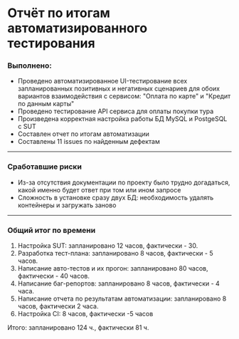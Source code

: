 # Отчёт по итогам автоматизированного тестирования
### Выполнено:
* Проведено автоматизированное UI-тестирование всех запланированных позитивных и негативных сценариев для обоих вариантов взаимодействия с сервисом: "Оплата по карте" и "Кредит по данным карты"
* Проведено тестирование API сервиса для оплаты покупки тура
* Произведена корректная настройка работы БД MySQL и PostgeSQL с SUT
* Составлен отчет по итогам автоматизации
* Составлены 11 issues по найденным дефектам
___

### Сработавшие риски
* Из-за отсутствия документации по проекту было трудно догадаться, какой именно будет ответ при том или ином запросе
* Сложность в установке сразу двух БД: необходимость удалять контейнеры и загружать заново
___

### Общий итог по времени
1. Настройка SUT: запланировано 12 часов, фактически - 30.
2. Разработка тест-плана: запланировано 8 часов, фактически - 5 часов.
3. Написание авто-тестов и их прогон: запланировано 80 часов, фактически - 40 часов.
4. Написание баг-репортов: запланировано 8 часов, фактически - 4 часа.
5. Написание отчета по результатам автоматизации: запланировано 8 часов, фактически 2 часа.
6. Настройка CI: 8 часов, фактически -5 часов

Итого: запланировано 124 ч., фактически 81 ч.
